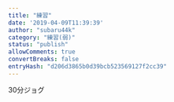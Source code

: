 ```yaml
---
title: "練習"
date: '2019-04-09T11:39:39'
author: "subaru44k"
category: "練習(弱)"
status: "publish"
allowComments: true
convertBreaks: false
entryHash: "d206d3865b0d39bcb523569127f2cc39"
---
```

30分ジョグ
